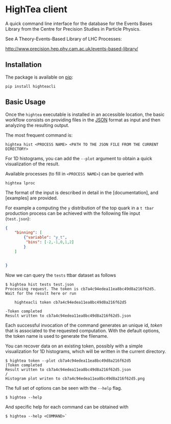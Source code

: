 HighTea client
==============

A quick command line interface for the database for the Events Bases Library
from the Centre for Precision Studies in Particle Physics.


See A Theory-Events-Based Library of LHC Processes:

http://www.precision.hep.phy.cam.ac.uk/events-based-library/

Installation
------------

The package is available on [pip](https://www.pypa.io/en/latest/):

```
pip install highteacli
```

Basic Usage
-----------

Once the `hightea` executable is installed in an accessible
location, the basic workflow consists on providing files in the
[JSON](https://www.json.org/json-en.html) format as input and then
analyzing the resulting output.


The most frequent command is:

```
hightea hist <PROCESS NAME> <PATH TO THE JSON FILE FROM THE CURRENT DIRECTORY>
```

For 1D histograms, you can add the `--plot` argument to obtain a quick
visualization of the result.

Available processes (to fill in `<PROCESS NAME>`) can be queried with

```
hightea lproc
```

The format of the input is described in detail in the [documentation], and
[examples] are provided.

For example a computing the `y` distribution of the top quark in a `t
tbar` production process can be achieved with the following file input (`test.json`):

```json
{
	"binning": [
		{"variable": "y_t",
		 "bins": [-2,-1,0,1,2]
		}
	]


}
```

Now we can query the `tests` ttbar dataset as follows

```
$ hightea hist tests test.json 
Processing request. The token is cb7a4c94edea11ea8bc49d8a216f62d5.
Wait for the result here or run

    highteacli token cb7a4c94edea11ea8bc49d8a216f62d5

-Token completed
Result written to cb7a4c94edea11ea8bc49d8a216f62d5.json
```

Each successful invocation of the command generates an unique id, *token* that
is associated to the requested computation. With the default options, the token
name is used to generate the filename.

You can recover data on an existing token, possibly with a simple
visualization for 1D histograms, which will be written in the current
directory.

```
$ hightea token --plot cb7a4c94edea11ea8bc49d8a216f62d5
|Token completed
Result written to cb7a4c94edea11ea8bc49d8a216f62d5.json
/
Histogram plot writen to cb7a4c94edea11ea8bc49d8a216f62d5.png

```




The full set of options can be seen with the `--help` flag.



```
$ hightea --help
```

And specific help for each command can be obtained with
```
$ hightea --help <COMMAND>`

```

